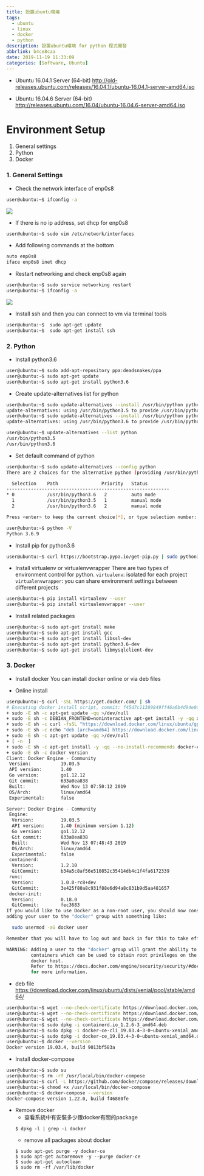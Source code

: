```yaml
---
title: 設置ubuntu環境
tags:
  - ubuntu
  - linux
  - docker
  - python
description: 設置ubuntu環境 for python 程式開發
abbrlink: b4ce8caa
date: 2019-11-19 11:33:09
categories: [Software, Ubuntu]
---
```

* Ubuntu 16.04.1 Server (64-bit)
http://old-releases.ubuntu.com/releases/16.04.1/ubuntu-16.04.1-server-amd64.iso

* Ubuntu 16.04.6 Server (64-bit)
http://releases.ubuntu.com/16.04/ubuntu-16.04.6-server-amd64.iso

# Environment Setup
1. General settings
2. Python
3. Docker

### 1. General Settings
* Check the network interface of enp0s8
```bash
user@ubuntu:~$ ifconfig -a
```
![](network01.jpg)

* If there is no ip address, set dhcp for enp0s8
```bash
user@ubuntu:~$ sudo vim /etc/network/interfaces
```

* Add following commands at the bottom
```bash
auto enp0s8
iface enp0s8 inet dhcp
```

* Restart networking and check enp0s8 again
```bash
user@ubuntu:~$ sudo service networking restart
user@ubuntu:~$ ifconfig -a
```
![](network02.jpg)

* Install ssh and then you can connect to vm via terminal tools
```bash
user@ubuntu:~$  sudo apt-get update
user@ubuntu:~$  sudo apt-get install ssh
```

### 2. Python
* Install python3.6
```bash
user@ubuntu:~$ sudo add-apt-repository ppa:deadsnakes/ppa
user@ubuntu:~$ sudo apt-get update
user@ubuntu:~$ sudo apt-get install python3.6
```

* Create update-alternatives list for python
```bash
user@ubuntu:~$ sudo update-alternatives --install /usr/bin/python python /usr/bin/python3.5 1
update-alternatives: using /usr/bin/python3.5 to provide /usr/bin/python (python) in auto mode
user@ubuntu:~$ sudo update-alternatives --install /usr/bin/python python /usr/bin/python3.6 2
update-alternatives: using /usr/bin/python3.6 to provide /usr/bin/python (python) in auto mode

user@ubuntu:~$ update-alternatives --list python
/usr/bin/python3.5
/usr/bin/python3.6
```

* Set default command of python
```bash
user@ubuntu:~$ sudo update-alternatives --config python
There are 2 choices for the alternative python (providing /usr/bin/python).

  Selection    Path                Priority   Status
------------------------------------------------------------
* 0            /usr/bin/python3.6   2         auto mode
  1            /usr/bin/python3.5   1         manual mode
  2            /usr/bin/python3.6   2         manual mode

Press <enter> to keep the current choice[*], or type selection number: 2

user@ubuntu:~$ python -V
Python 3.6.9
```

* Install pip for python3.6
```bash
user@ubuntu:~$ curl https://bootstrap.pypa.io/get-pip.py | sudo python3.6
```
* Install virtualenv or virtualenvwrapper
There are two types of environment control for python.
`virtualenv`: isolated for each project
`virtualenvwrapper`: you can share environment settings between different projects
```bash
user@ubuntu:~$ pip install virtualenv --user
user@ubuntu:~$ pip install virtualenvwrapper --user
```

* Install related packages
```bash
user@ubuntu:~$ sudo apt-get install make
user@ubuntu:~$ sudo apt-get install gcc
user@ubuntu:~$ sudo apt-get install libssl-dev
user@ubuntu:~$ sudo apt-get install python3.6-dev
user@ubuntu:~$ sudo apt-get install libmysqlclient-dev
```

### 3. Docker
* Install docker
You can install docker online or via deb files

* Online install
```bash
user@ubuntu:~$ curl -sSL https://get.docker.com/ | sh
# Executing docker install script, commit: f45d7c11389849ff46a6b4d94e0dd1ffebca32c1
+ sudo -E sh -c apt-get update -qq >/dev/null
+ sudo -E sh -c DEBIAN_FRONTEND=noninteractive apt-get install -y -qq apt-transport-https ca-certificates curl >/dev/null
+ sudo -E sh -c curl -fsSL "https://download.docker.com/linux/ubuntu/gpg" | apt-key add -qq - >/dev/null
+ sudo -E sh -c echo "deb [arch=amd64] https://download.docker.com/linux/ubuntu xenial stable" > /etc/apt/sources.list.d/docker.list
+ sudo -E sh -c apt-get update -qq >/dev/null
+ [ -n  ]
+ sudo -E sh -c apt-get install -y -qq --no-install-recommends docker-ce >/dev/null
+ sudo -E sh -c docker version
Client: Docker Engine - Community
 Version:           19.03.5
 API version:       1.40
 Go version:        go1.12.12
 Git commit:        633a0ea838
 Built:             Wed Nov 13 07:50:12 2019
 OS/Arch:           linux/amd64
 Experimental:      false

Server: Docker Engine - Community
 Engine:
  Version:          19.03.5
  API version:      1.40 (minimum version 1.12)
  Go version:       go1.12.12
  Git commit:       633a0ea838
  Built:            Wed Nov 13 07:48:43 2019
  OS/Arch:          linux/amd64
  Experimental:     false
 containerd:
  Version:          1.2.10
  GitCommit:        b34a5c8af56e510852c35414db4c1f4fa6172339
 runc:
  Version:          1.0.0-rc8+dev
  GitCommit:        3e425f80a8c931f88e6d94a8c831b9d5aa481657
 docker-init:
  Version:          0.18.0
  GitCommit:        fec3683
If you would like to use Docker as a non-root user, you should now consider
adding your user to the "docker" group with something like:

  sudo usermod -aG docker user

Remember that you will have to log out and back in for this to take effect!

WARNING: Adding a user to the "docker" group will grant the ability to run
         containers which can be used to obtain root privileges on the
         docker host.
         Refer to https://docs.docker.com/engine/security/security/#docker-daemon-attack-surface
         for more information.
```

* deb file
https://download.docker.com/linux/ubuntu/dists/xenial/pool/stable/amd64/
```bash
user@ubuntu:~$ wget --no-check-certificate https://download.docker.com/linux/ubuntu/dists/xenial/pool/stable/amd64/containerd.io_1.2.6-3_amd64.deb
user@ubuntu:~$ wget --no-check-certificate https://download.docker.com/linux/ubuntu/dists/xenial/pool/stable/amd64/docker-ce-cli_19.03.4~3-0~ubuntu-xenial_amd64.deb
user@ubuntu:~$ wget --no-check-certificate https://download.docker.com/linux/ubuntu/dists/xenial/pool/stable/amd64/docker-ce_19.03.4~3-0~ubuntu-xenial_amd64.deb
user@ubuntu:~$ sudo dpkg -i containerd.io_1.2.6-3_amd64.deb
user@ubuntu:~$ sudo dpkg -i docker-ce-cli_19.03.4~3-0~ubuntu-xenial_amd64.deb
user@ubuntu:~$ sudo dpkg -i docker-ce_19.03.4~3-0~ubuntu-xenial_amd64.deb
user@ubuntu:~$ docker --version
Docker version 19.03.4, build 9013bf583a
```

* Install docker-compose
```bash
user@ubuntu:~$ sudo su
user@ubuntu:~$ rm -rf /usr/local/bin/docker-compose
user@ubuntu:~$ curl -L https://github.com/docker/compose/releases/download/1.22.0/docker-compose-`uname -s`-`uname -m` > /usr/local/bin/docker-compose
user@ubuntu:~$ chmod +x /usr/local/bin/docker-compose
user@ubuntu:~$ docker-compose --version
docker-compose version 1.22.0, build f46880fe
```

* Remove docker
  * 查看系統中有安裝多少跟docker有關的package
  ```console
  $ dpkg -l | grep -i docker
  ```
  * remove all packages about docker
  ```console
  $ sudo apt-get purge -y docker-ce
  $ sudo apt-get autoremove -y --purge docker-ce
  $ sudo apt-get autoclean
  $ sudo rm -rf /var/lib/docker
  ```